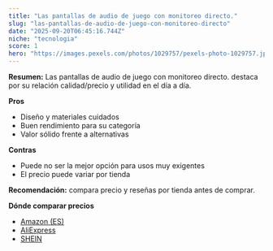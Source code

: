 ```yaml
---
title: "Las pantallas de audio de juego con monitoreo directo."
slug: "las-pantallas-de-audio-de-juego-con-monitoreo-directo"
date: "2025-09-20T06:45:16.744Z"
niche: "tecnologia"
score: 1
hero: "https://images.pexels.com/photos/1029757/pexels-photo-1029757.jpeg?auto=compress&cs=tinysrgb&fit=crop&h=627&w=1200&auto=compress&cs=tinysrgb&w=1200&h=675&fit=crop"
---
```


**Resumen:** Las pantallas de audio de juego con monitoreo directo. destaca por su relación calidad/precio y utilidad en el día a día.

**Pros**
- Diseño y materiales cuidados
- Buen rendimiento para su categoría
- Valor sólido frente a alternativas

**Contras**
- Puede no ser la mejor opción para usos muy exigentes
- El precio puede variar por tienda

**Recomendación:** compara precio y reseñas por tienda antes de comprar.

**Dónde comparar precios**
- [Amazon (ES)](https://www.amazon.es/s?k=Las%20pantallas%20de%20audio%20de%20juego%20con%20monitoreo%20directo.&tag=teknovashop25-21)
- [AliExpress](https://www.aliexpress.com/wholesale?SearchText=Las%20pantallas%20de%20audio%20de%20juego%20con%20monitoreo%20directo.)
- [SHEIN](https://www.shein.com/pdsearch/Las%20pantallas%20de%20audio%20de%20juego%20con%20monitoreo%20directo.)